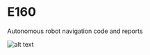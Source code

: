 # E160
Autonomous robot navigation code and reports

![alt text](https://raw.githubusercontent.com/eshimelis/e160/master/Images/DSCF1948.jpg)
